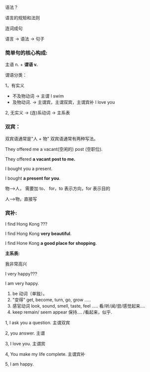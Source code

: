 语法？

语言的规矩和法则

连词成句

语言 -> 语法 -> 句子

### 简单句的核心构成:

主语 n. + **谓语 v.**

谓语分类：

1，有实义

* 不及物动词   -> 主谓  I swim
* 及物动词.     -> 主谓宾，主谓双宾，主谓宾补     I love you

2, 无实义 -> (连)系动词   -> 主系表

### 双宾：

双宾语通常是"人 + 物" 双宾语通常有两种写法。

They offered me a vacant(空闲的) post (空职位).

They offered **a vacant post to me.**

I bought you a present.

I bought **a present for you**.

物-->人， 需要加 to、 for，to 表示方向，for 表示目的

人-->物，直接写

### 宾补:

I find Hong Kong ???

I find Hong Kong **very beautiful**.

I find Hone Kong **a good place for shopping**.

**主系表:**

我非常高兴

I very happy???

I am very happy.

1. be 动词（单独）。
2. "变得" get, become, turn,  go, grow .....
3. 感官动词 look, sound, smell, taste, feel .....  看/听/闻/尝/感觉起来....
4. keep remain/ seem appear   保持....   /看起来，似乎.

1, I ask you a question.		主谓双宾

 2, you answer. 		主谓

3,  I love you.			主谓宾

4, You make my life complete.  主谓宾补

5, I am happy.



